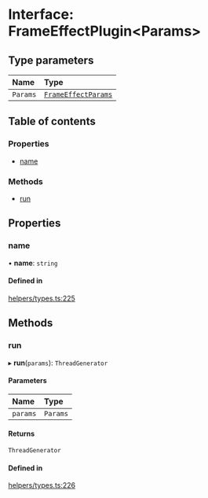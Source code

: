 # Interface: FrameEffectPlugin\<Params\>

## Type parameters

| Name | Type |
| :------ | :------ |
| `Params` | [`FrameEffectParams`](../modules.md#frameeffectparams) |

## Table of contents

### Properties

- [name](FrameEffectPlugin.md#name)

### Methods

- [run](FrameEffectPlugin.md#run)

## Properties

### name

• **name**: `string`

#### Defined in

[helpers/types.ts:225](https://github.com/ncounterspecialist/twick/blob/076b5b2d4006b7835e1bf4168731258cbc34771f/packages/visualizer/src/helpers/types.ts#L225)

## Methods

### run

▸ **run**(`params`): `ThreadGenerator`

#### Parameters

| Name | Type |
| :------ | :------ |
| `params` | `Params` |

#### Returns

`ThreadGenerator`

#### Defined in

[helpers/types.ts:226](https://github.com/ncounterspecialist/twick/blob/076b5b2d4006b7835e1bf4168731258cbc34771f/packages/visualizer/src/helpers/types.ts#L226)
